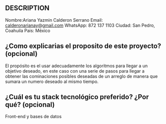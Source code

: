 ## DESCRIPTION

Nombre:Ariana Yazmin Calderon Serrano
Email: calderonarianay@gmail.com
WhatsApp: 872 137 1103
Ciudad: San Pedro, Coahuila
Pais: México

## ¿Como explicarias el proposito de este proyecto? (opcional)
El propósito es el usar adecuadamente los algoritmos para llegar a un objetivo deseado, en este caso con una serie de pasos para llegar a obtener las cominaciones posibles deseadas de un arreglo de manera que sumara un numero deseado al mismo tiempo.


## ¿Cuál es tu stack tecnológico preferido? ¿Por qué? (opcional)
Front-end y bases de datos

